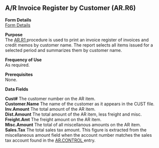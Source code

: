 ##  A/R Invoice Register by Customer (AR.R6)

<PageHeader />

**Form Details**  
[ Form Details ](AR-R6-1/README.md)   

**Purpose**  
The [ AR.R1 ](../../../../rover/AR-OVERVIEW/AR-REPORT/AR-R1/README.md) procedure is used to print an invoice register of invoices and credit memos by customer name. The report selects all items issued for a selected period and summarizes them by customer name. 

**Frequency of Use**  
As required.

**Prerequisites**  
None.

**Data Fields**

**Cust#** The customer number on the AR item.  
**Customer.Name** The name of the customer as it appears in the CUST file.  
**Inv.Amount** The total amount of the AR item.  
**Dist.Amount** The total amount of the AR item, less freight and misc.  
**Freight.Amt** The freight amount on the AR item.  
**Misc.Amount** The total of all miscellanous amounts on the AR item.  
**Sales.Tax** The total sales tax amount. This figure is extracted from the miscellaneous amount field when the account number matches the sales tax account found in the [ AR.CONTROL ](../../AR-ENTRY/AR-CONTROL/README.md) entry.   
  
<badge text= "Version 8.10.57" vertical="middle" />

<PageFooter />